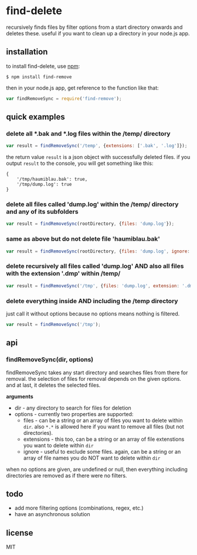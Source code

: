 # find-delete

recursively finds files by filter options from a start directory onwards and deletes these. useful if you want to clean up a directory in your node.js app.

## installation
    
to install find-delete, use [npm](http://github.com/isaacs/npm):

    $ npm install find-remove
    
then in your node.js app, get reference to the function like that:
    
```javascript
var findRemoveSync = require('find-remove');
```

## quick examples

### delete all *.bak and *.log files within the /temp/ directory

```javascript
var result = findRemoveSync('/temp', {extensions: ['.bak', '.log']});
```

the return value `result` is a json object with successfully deleted files. if you output `result` to the console, you will get something like this:

```
{
    '/tmp/haumiblau.bak': true,
    '/tmp/dump.log': true 
}
```

### delete all files called 'dump.log' within the /temp/ directory and any of its subfolders

```javascript
var result = findRemoveSync(rootDirectory, {files: 'dump.log'});
```

### same as above but do not delete file 'haumiblau.bak'

```javascript
var result = findRemoveSync(rootDirectory, {files: 'dump.log', ignore: 'haumiblau.bak'});
```

### delete recursively all files called 'dump.log' AND also all files with the extension '.dmp'  within /temp/

```javascript
var result = findRemoveSync('/tmp', {files: 'dump.log', extension: '.dmp'});
```

### delete everything inside AND including the /temp directory

just call it without options because no options means nothing is filtered.


```javascript
var result = findRemoveSync('/tmp');
```

## api

### findRemoveSync(dir, options)

findRemoveSync takes any start directory and searches files from there for removal. the selection of files for removal depends on the given options. and at last, it deletes the selected files.
 
__arguments__

* dir - any directory to search for files for deletion
* options - currently two properties are supported:
    * files - can be a string or an array of files you want to delete within `dir`. also `*.*` is allowed here if you want to remove all files (but not directories).
    * extensions - this too, can be a string or an array of file extenstions you want to delete within `dir`
    * ignore - useful to exclude some files. again, can be a string or an array of file names you do NOT want to delete within `dir`

when no options are given, are undefined or null, then everything including directories are removed as if there were no filters.

## todo

* add more filtering options (combinations, regex,  etc.)
* have an asynchronous solution

## license

MIT
